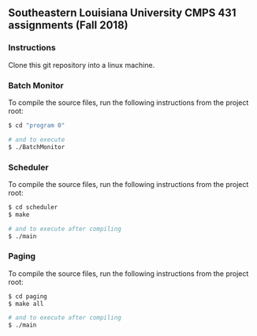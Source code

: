 ## Southeastern Louisiana University CMPS 431 assignments (Fall 2018)

### Instructions
Clone this git repository into a linux machine. 

### Batch Monitor
To compile the source files, run the following instructions from the project root:

```bash
$ cd "program 0"

# and to execute
$ ./BatchMonitor
```

### Scheduler
To compile the source files, run the following instructions from the project root:

```bash
$ cd scheduler
$ make

# and to execute after compiling
$ ./main
```

### Paging
To compile the source files, run the following instructions from the project root:

```bash
$ cd paging
$ make all

# and to execute after compiling
$ ./main
```


